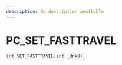 ```yaml
---
description: No description available 
---
```


# PC\_SET_FASTTRAVEL

```cpp
int SET_FASTTRAVEL(int _Unk0);
```